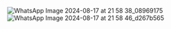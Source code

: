 ![WhatsApp Image 2024-08-17 at 21 58 38_08969175](https://github.com/user-attachments/assets/3ce31f50-a51c-4a47-b77e-2fc3c2181da1)
![WhatsApp Image 2024-08-17 at 21 58 46_d267b565](https://github.com/user-attachments/assets/4cfe3bf3-91d4-48db-9528-4c276d23f847)

